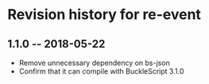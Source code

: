 # Revision history for re-event

## 1.1.0 -- 2018-05-22

* Remove unnecessary dependency on bs-json
* Confirm that it can compile with BuckleScript 3.1.0
